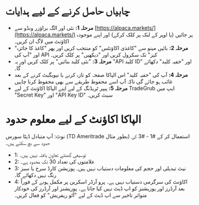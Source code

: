 # **چابیاں حاصل کرنے کے لیے ہدایات**
 - **مرحلہ 1:** نئی اور الگ براؤزر ونڈو سے [https://alpaca.markets/](https://alpaca.markets/) پر جائیں (یا اوپر کے لنک پر کلک کرکے) اور اپنے موجودہ اکاؤنٹ میں لاگ ان کریں۔
 - **مرحلہ 2:** بائیں مینو سے "کاغذی اکاؤنٹس" کو منتخب کریں اور پھر "کاغذ کا جائزہ" اور "آپ کی API کیز" تک سکرول کریں اور "دیکھیں" پر کلک کریں۔
 - **مرحلہ 3:** "نئی کلید بنائیں" پر کلک کریں اور یہ "API کلید ID" اور "خفیہ کلید" دکھائے گا۔
 - **مرحلہ 4:** آپ کی "خفیہ کلید" اس الپاکا صفحہ کو تازہ کرنے یا نیویگیٹ کرنے کے بعد غائب ہو جائے گی تاکہ آپ اسے محفوظ طریقے سے بھی محفوظ کرنا چاہیں
 - **مرحلہ 5:** پیپر ٹریڈنگ کے لیے اپنے الپاکا اکاؤنٹ کے لیے TradeGrub ایپ میں "Secret Key" اور "API Key ID" سیٹ کریں۔

# الپاکا اکاؤنٹ کے لیے معلوم حدود
 نوٹ: آپ متبادل ڈیٹا سورس (TD Ameritrade بطور مثال) استعمال کر کے #1 - #3 کی حدود سے بچ سکتے ہیں۔
 - 1: توسیعی گھنٹے تعاون یافتہ نہیں ہیں۔
 - 2: علامتوں کی تعداد 30 تک محدود ہے۔
 - 3: نیٹ تبدیلی اور حجم کی معلومات دستیاب نہیں ہیں۔ پوزیشن کارڈ سرخ یا سبز رنگ نہیں دکھائے گا۔
 - 4: اکاؤنٹ کی سرگرمی دستیاب نہیں ہے۔ پرو آرڈر اسکرین پر مکمل ہونے کے فوراً بعد آرڈرز اور پوزیشنز کو اپ ڈیٹ نہیں کیا جاتا ہے۔ پوزیشنز اور آرڈرز کی خودکار متواتر تاخیر سے اپ ڈیٹ کے لیے "آٹو ریفریش" کو فعال کریں۔
 

